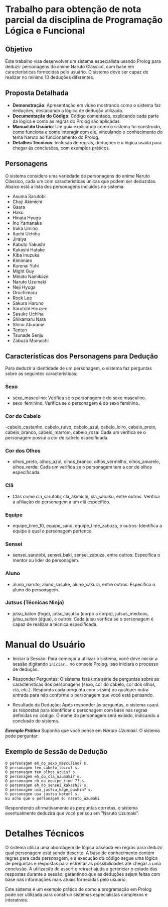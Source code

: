 # Trabalho para obtenção de nota parcial da disciplina de Programação Lógica e Funcional

## Objetivo

Este trabalho visa desenvolver um sistema especialista usando Prolog para deduzir personagens do anime Naruto Clássico, com base em características fornecidas pelo usuário. O sistema deve ser capaz de realizar no mínimo 10 deduções diferentes.

## Proposta Detalhada

- **Demonstração**: Apresentação em vídeo mostrando como o sistema faz deduções, destacando a lógica de dedução utilizada.
- **Documentação do Código**: Código comentado, explicando cada parte da lógica e como as regras do Prolog são aplicadas.
- **Manual do Usuário**: Um guia explicando como o sistema foi construído, como funciona e como interagir com ele, vinculando o conhecimento do tema Naruto ao funcionamento do Prolog.
- **Detalhes Técnicos**: Inclusão de regras, deduções e a lógica usada para chegar às conclusões, com exemplos práticos.

## Personagens

O sistema considera uma variedade de personagens do anime Naruto Clássico, cada um com características únicas que podem ser deduzidas. Abaixo está a lista dos personagens incluídos no sistema:

- Asuma Sarutobi
- Choji Akimichi
- Gaara
- Haku
- Hinata Hyuga
- Ino Yamanaka
- Iruka Umino
- Itachi Uchiha
- Jiraiya
- Kabuto Yakushi
- Kakashi Hatake
- Kiba Inuzuka
- Kimimaro
- Kurenai Yuhi
- Might Guy
- Minato Namikaze
- Naruto Uzumaki
- Neji Hyuga
- Orochimaru
- Rock Lee
- Sakura Haruno
- Sarutobi Hiruzen
- Sasuke Uchiha
- Shikamaru Nara
- Shino Aburame
- Tenten
- Tsunade Senju
- Zabuza Momochi

## Características dos Personagens para Dedução

Para deduzir a identidade de um personagem, o sistema faz perguntas sobre as seguintes características:

### Sexo

- sexo_masculino: Verifica se o personagem é do sexo masculino.
- sexo_feminino: Verifica se o personagem é do sexo feminino.

### Cor do Cabelo

-cabelo_castanho, cabelo_ruivo, cabelo_azul, cabelo_loiro, cabelo_preto, cabelo_branco, cabelo_marrom, cabelo_rosa: Cada um verifica se o personagem possui a cor de cabelo especificada.

### Cor dos Olhos

- olhos_preto, olhos_azul, olhos_branco, olhos_vermelho, olhos_amarelo, olhos_verde: Cada um verifica se o personagem tem a cor de olhos especificada.

### Clã

- Clãs como cla_sarutobi, cla_akimichi, cla_sabaku, entre outros: Verifica a afiliação do personagem a um clã específico.

### Equipe

- equipe_time_10, equipe_sand, equipe_time_zabuza, e outros: Identifica a equipe à qual o personagem pertence.

### Sensei

- sensei_sarutobi, sensei_baki, sensei_zabuza, entre outros: Especifica o mentor ou líder do personagem.

### Aluno

- aluno_naruto, aluno_sasuke, aluno_sakura, entre outros: Especifica o aluno do personagem.

### Jutsus (Técnicas Ninja)

- jutsu_katon (fogo), jutsu_taijutsu (corpo a corpo), jutsus_medicos, jutsu_suiton (água), e outros: Cada jutsu verifica se o personagem é capaz de realizar a técnica especificada.

# Manual do Usuário

- Iniciar a Sessão: Para começar a utilizar o sistema, você deve iniciar a sessão digitando `iniciar.`. no console Prolog. Isso iniciará o processo de dedução.

- Responder Perguntas: O sistema fará uma série de perguntas sobre as características dos personagens (sexo, cor do cabelo, cor dos olhos, clã, etc.). Responda cada pergunta com s (sim) ou qualquer outra entrada para não conforme o personagem que você está pensando.

- Resultado da Dedução: Após responder às perguntas, o sistema usará as respostas para identificar o personagem com base nas regras definidas no código. O nome do personagem será exibido, indicando a conclusão do sistema.

**_Exemplo Prático_**
Suponha que você pense em *Naruto Uzumaki*. O sistema pode perguntar:

## Exemplo de Sessão de Dedução

```
O personagem eh_do_sexo_masculino? s.
O personagem tem_cabelo_loiro? s.
O personagem tem_olhos_azuis? s.
O personagem eh_do_cla_uzumaki? s.
O personagem eh_da_equipe_time_7? s.
O personagem eh_do_sensei_kakashi? s.
O personagem usa_justsu_kage_bushin? s.
O personagem usa_justsu_katon? s.
Eu acho que o personagem é: naruto_uzumaki
```
Respondendo afirmativamente às perguntas corretas, o sistema eventualmente deduzirá que você pensou em "Naruto Uzumaki".

# Detalhes Técnicos

O sistema utiliza uma abordagem de lógica baseada em regras para deduzir qual personagem está sendo descrito. A base de conhecimento contém regras para cada personagem, e a execução do código segue uma lógica de perguntas e respostas para estreitar as possibilidades até chegar a uma conclusão. A utilização de assert e retract ajuda a gerenciar o estado das respostas durante a sessão, garantindo que as deduções sejam feitas com base nas informações mais atuais fornecidas pelo usuário.

Este sistema é um exemplo prático de como a programação em Prolog pode ser utilizada para construir sistemas especialistas complexos e interativos.
